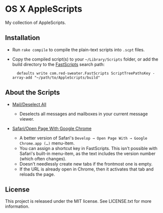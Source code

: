 OS X AppleScripts
=================

My collection of AppleScripts.

Installation
------------

* Run `rake compile` to compile the plain-text scripts into `.scpt` files.
* Copy the compiled script(s) to your `~/Library/Scripts` folder, or add the
  build directory to the [FastScripts](http://www.red-sweater.com/fastscripts/)
  search path:

        defaults write com.red-sweater.FastScripts ScriptTreePathsKey -array-add "~/path/to/AppleScripts/build"

About the Scripts
-----------------

* [Mail/Deselect All](Applications/Mail/Deselect%20All.applescript)
    * Deselects all messages and mailboxes in your current message viewer.

* [Safari/Open Page With Google Chrome](Applications/Safari/Open%20Page%20With%20Google%20Chrome.js)
    * A better version of Safari's `Develop → Open Page With → Google Chrome.app (…)` menu-item.
    * You can assign a shortcut key in FastScripts. This isn't possible with
      Safari's built-in menu-item, as the text includes the version number
      (which often changes).
    * Doesn't needlessly create new tabs if the frontmost one is empty.
    * If the URL is already open in Chrome, then it activates that tab and
      reloads the page.

License
-------

This project is released under the MIT license. See LICENSE.txt for more
information.
